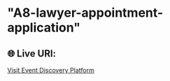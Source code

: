 # "A8-lawyer-appointment-application"


## 🌐 Live URl:
[Visit Event Discovery Platform](https://assignment-08-mu-shuvo.netlify.app/)